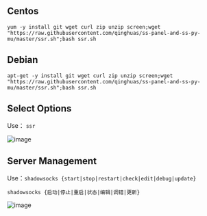 Centos
---
```
yum -y install git wget curl zip unzip screen;wget "https://raw.githubusercontent.com/qinghuas/ss-panel-and-ss-py-mu/master/ssr.sh";bash ssr.sh
```

Debian
---
```
apt-get -y install git wget curl zip unzip screen;wget "https://raw.githubusercontent.com/qinghuas/ss-panel-and-ss-py-mu/master/ssr.sh";bash ssr.sh
```

Select Options
---
Use：
`ssr`  
  
![image](https://raw.githubusercontent.com/qinghuas/ss-panel-and-ss-py-mu/master/picture/ssr.png)

Server Management
---
Use：`shadowsocks {start|stop|restart|check|edit|debug|update}`  
  
`shadowsocks {启动|停止|重启|状态|编辑|调错|更新}`  
  
![image](https://raw.githubusercontent.com/qinghuas/ss-panel-and-ss-py-mu/master/picture/shadowsocks_2.png)

